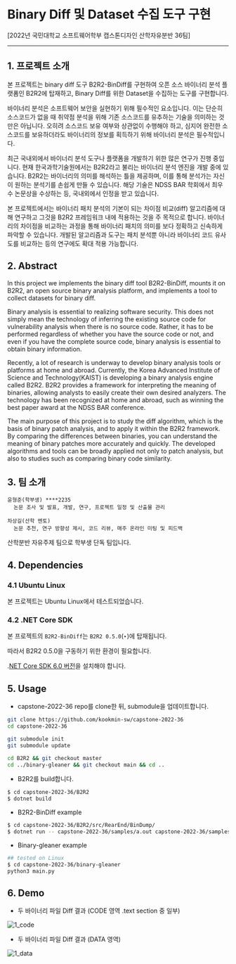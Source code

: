 # Binary Diff 및 Dataset 수집 도구 구현

[2022년 국민대학교 소프트웨어학부 캡스톤디자인 산학자유분반 36팀]

---

## 1. 프로젝트 소개

본 프로젝트는 binary diff 도구 B2R2-BinDiff를 구현하여 오픈 소스 바이너리 분석 플랫폼인 B2R2에 탑재하고, Binary Diff를 위한 Dataset을 수집하는 도구를 구현합니다.

바이너리 분석은 소프트웨어 보안을 실현하기 위해 필수적인 요소입니다. 이는 단순히 소스코드가 없을 때 취약점 분석을 위해 기존 소스코드를 유추하는 기술을 의미하는 것만은 아닙니다. 오히려 소스코드 보유 여부와 상관없이 수행해야 하고, 심지어 완전한 소스코드를 보유하더라도 바이너리의 정보를 획득하기 위해 바이너리 분석은 필수적입니다.

최근 국내외에서 바이너리 분석 도구나 플랫폼을 개발하기 위한 많은 연구가 진행 중입니다. 현재 한국과학기술원에서는 B2R2라고 불리는 바이너리 분석 엔진을 개발 중에 있습니다. B2R2는 바이너리의 의미를 해석하는 틀을 제공하며, 이를 통해 분석가는 자신이 원하는 분석기를 손쉽게 만들 수 있습니다. 해당 기술은 NDSS BAR 학회에서 최우수 논문상을 수상하는 등, 국내외에서 인정을 받고 있습니다.

본 프로젝트에서는 바이너리 패치 분석의 기본이 되는 차이점 비교(diff) 알고리즘에 대해 연구하고 그것을 B2R2 프레임워크 내에 적용하는 것을 주 목적으로 합니다. 바이너리의 차이점을 비교하는 과정을 통해 바이너리 패치의 의미를 보다 정확하고 신속하게 파악할 수 있습니다. 개발된 알고리즘과 도구는 패치 분석뿐 아니라 바이너리 코드 유사도를 비교하는 등의 연구에도 확대 적용 가능합니다.

## 2. Abstract

In this project we implements the binary diff tool B2R2-BinDiff, mounts it on B2R2, an open source binary analysis platform, and implements a tool to collect datasets for binary diff.

Binary analysis is essential to realizing software security. This does not simply mean the technology of inferring the existing source code for vulnerability analysis when there is no source code. Rather, it has to be performed regardless of whether you have the source code or not, and even if you have the complete source code, binary analysis is essential to obtain binary information.

Recently, a lot of research is underway to develop binary analysis tools or platforms at home and abroad. Currently, the Korea Advanced Institute of Science and Technology(KAIST) is developing a binary analysis engine called B2R2. B2R2 provides a framework for interpreting the meaning of binaries, allowing analysts to easily create their own desired analyzers. The technology has been recognized at home and abroad, such as winning the best paper award at the NDSS BAR conference.

The main purpose of this project is to study the diff algorithm, which is the basis of binary patch analysis, and to apply it within the B2R2 framework. By comparing the differences between binaries, you can understand the meaning of binary patches more accurately and quickly. The developed algorithms and tools can be broadly applied not only to patch analysis, but also to studies such as comparing binary code similarity.

## 3. 팀 소개

```
윤형준(학부생) ****2235
  논문 조사 및 발표, 개발, 연구, 프로젝트 일정 및 산출물 관리

차상길(산학 멘토)
  논문 추천, 연구 방향성 제시, 코드 리뷰, 매주 온라인 미팅 및 피드백
```

산학분반 자유주제 팀으로 학부생 단독 팀입니다.

## 4. ****Dependencies****

### 4.1 Ubuntu Linux

본 프로젝트는 Ubuntu Linux에서 테스트되었습니다.

### 4.2 .NET Core SDK

본 프로젝트의 `B2R2-BinDiff`는 `B2R2 0.5.0`(‣)에 탑재됩니다.

따라서 B2R2 0.5.0을 구동하기 위한 환경이 필요합니다.

.[NET Core SDK 6.0 버전](https://dotnet.microsoft.com/en-us/download/dotnet)을 설치해야 합니다.

## 5. Usage

- capstone-2022-36 repo를 clone한 뒤, submodule을 업데이트합니다.

```bash
git clone https://github.com/kookmin-sw/capstone-2022-36
cd capstone-2022-36

git submodule init
git submodule update

cd B2R2 && git checkout master
cd ../binary-gleaner && git checkout main && cd ..
```

- B2R2를 build합니다.

```bash
$ cd capstone-2022-36/B2R2
$ dotnet build
```

- B2R2-BinDiff example

```bash
$ cd capstone-2022-36/B2R2/src/RearEnd/BinDump/
$ dotnet run -- capstone-2022-36/samples/a.out capstone-2022-36/samples/b.out --diff --show-color --histogram
```

- Binary-gleaner example

```bash
## tested on Linux
$ cd capstone-2022-36/binary-gleaner
python3 main.py
```

## 6. Demo

- 두 바이너리 파일 Diff 결과 (CODE 영역 .text section 중 일부)

![1_code](https://user-images.githubusercontent.com/26249582/169651554-10f5423a-d72f-486e-a718-73c0fefc86d5.png)

- 두 바이너리 파일 Diff 결과 (DATA 영역)

![1_data](https://user-images.githubusercontent.com/26249582/169651555-26cf0968-3d83-4089-b58a-0abdf873d39d.png)
